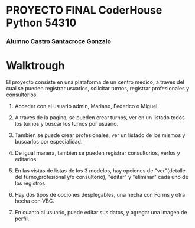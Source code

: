 # PROYECTO FINAL CoderHouse Python 54310
### Alumno Castro Santacroce Gonzalo

# Walktrough

El proyecto consiste en una plataforma de un centro medico, a traves del cual se pueden registrar usuarios, solicitar turnos, registrar profesionales y consultorios.

1. Acceder con el usuario admin, Mariano, Federico o Miguel.

2. A traves de la pagina, se pueden crear turnos, ver en un listado todos los turnos y buscar los turnos por usuario.

3. Tambien se puede crear profesionales, ver un listado de los mismos y buscarlos por especialidad.

4. De igual manera, tambien se pueden registrar consultorios, verlos y editarlos.

5. En las vistas de listas de los 3 modelos, hay opciones de "ver"(detalle del turno,profesional y/o consultorio), "editar" y "eliminar" cada uno de los registros.

6. Hay dos tipos de opciones desplegables, una hecha con Forms y otra hecha con VBC.

7. En cuanto al usuario, puede editar sus datos, y agregar una imagen de perfil.


